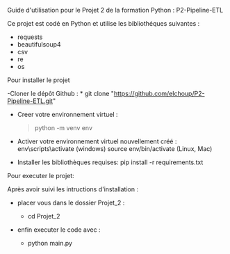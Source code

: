Guide d'utilisation pour le Projet 2 de la formation Python : P2-Pipeline-ETL

 Ce projet est codé en Python et utilise les bibliothéques suivantes :
 - requests 
 - beautifulsoup4
 - csv
 - re
 - os


Pour installer le projet

   -Cloner le dépôt Github :
       * git clone "https://github.com/elchoup/P2-Pipeline-ETL.git"
    
   - Creer votre environnement virtuel :
      > python -m venv env

   - Activer votre environnement virtuel nouvellement créé :
       env\scripts\activate (windows)
       source env/bin/activate (Linux, Mac)

   - Installer les bibliothèques requises: 
       pip install -r requirements.txt


Pour executer le projet: 

 Après avoir suivi les intructions d'installation :

   - placer vous dans le dossier Projet_2 : 
      * cd Projet_2

   - enfin executer le code avec : 
      * python main.py